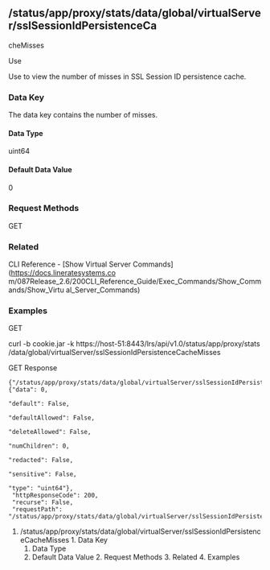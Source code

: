 ## /status/app/proxy/stats/data/global/virtualServer/sslSessionIdPersistenceCa
cheMisses

Use

Use to view the number of misses in SSL Session ID persistence cache.

### Data Key

The data key contains the number of misses.

#### Data Type

uint64

#### Default Data Value

0

### Request Methods

GET

### Related

CLI Reference - [Show Virtual Server Commands](https://docs.lineratesystems.co
m/087Release_2.6/200CLI_Reference_Guide/Exec_Commands/Show_Commands/Show_Virtu
al_Server_Commands)

### Examples

GET

curl -b cookie.jar -k https://host-51:8443/lrs/api/v1.0/status/app/proxy/stats
/data/global/virtualServer/sslSessionIdPersistenceCacheMisses

GET Response

    
    {"/status/app/proxy/stats/data/global/virtualServer/sslSessionIdPersistenceCacheMisses": {"data": 0,
                                                                                               "default": False,
                                                                                               "defaultAllowed": False,
                                                                                               "deleteAllowed": False,
                                                                                               "numChildren": 0,
                                                                                               "redacted": False,
                                                                                               "sensitive": False,
                                                                                               "type": "uint64"},
     "httpResponseCode": 200,
     "recurse": False,
     "requestPath": "/status/app/proxy/stats/data/global/virtualServer/sslSessionIdPersistenceCacheMisses"}
    

  1. /status/app/proxy/stats/data/global/virtualServer/sslSessionIdPersistenceCacheMisses
    1. Data Key
      1. Data Type
      2. Default Data Value
    2. Request Methods
    3. Related
    4. Examples

